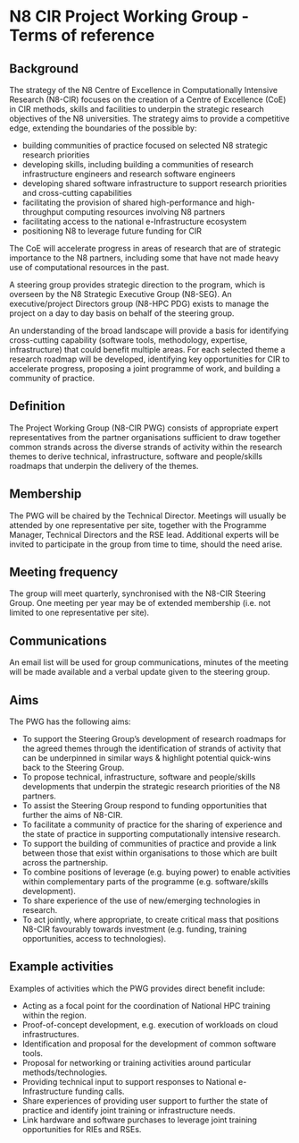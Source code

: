 # N8 CIR Project Working Group - Terms of reference

## Background
The strategy of the N8 Centre of Excellence in Computationally Intensive Research (N8-CIR) focuses on the creation of
a Centre of Excellence (CoE) in CIR methods, skills and facilities to underpin the strategic research objectives of 
the N8 universities. The strategy aims to provide a competitive edge, extending the boundaries of the possible by:
- building communities of practice focused on selected N8 strategic research priorities
- developing skills, including building a communities of research infrastructure engineers and research software engineers
- developing shared software infrastructure to support research priorities and cross-cutting capabilities
- facilitating the provision of shared high-performance and high-throughput computing resources involving N8 partners
- facilitating access to the national e-Infrastructure ecosystem
- positioning N8 to leverage future funding for CIR

The CoE will accelerate progress in areas of research that are of strategic importance to the N8 partners, 
including some that have not made heavy use of computational resources in the past. 

A steering group provides strategic direction to the program, which is overseen by the N8 Strategic Executive 
Group (N8-SEG).  An executive/project Directors group (N8-HPC PDG) exists to manage the project on a day to day 
basis on behalf of the steering group.

An understanding of the broad landscape will provide a basis for identifying cross-cutting capability 
(software tools, methodology, expertise, infrastructure) that could benefit multiple areas. For each selected theme 
a research roadmap will be developed, identifying key opportunities for CIR to accelerate progress, proposing a joint 
programme of work, and building a community of practice.

## Definition 
The Project Working Group (N8-CIR PWG) consists of appropriate expert representatives from the partner organisations 
sufficient to draw together common strands across the diverse strands of activity within the research themes to derive 
technical, infrastructure, software and people/skills roadmaps that underpin the delivery of the themes.

## Membership
The PWG will be chaired by the Technical Director.  Meetings will usually be attended by one representative per site, 
together with the Programme Manager, Technical Directors and the RSE lead. Additional experts will be invited to 
participate in the group from time to time, should the need arise.

## Meeting frequency
The group will meet quarterly, synchronised with the N8-CIR Steering Group. One meeting per year may be of extended 
membership (i.e. not limited to one representative per site).

## Communications
An email list will be used for group communications, minutes of the meeting will be made available and a verbal update 
given to the steering group.

## Aims 
The PWG has the following aims:

- To support the Steering Group’s development of research roadmaps for the agreed themes through the identification 
of strands of activity that can be underpinned in similar ways & highlight potential quick-wins back to the 
Steering Group.
- To propose technical, infrastructure, software and people/skills developments that underpin the strategic 
research priorities of the N8 partners.
- To assist the Steering Group respond to funding opportunities that further the aims of N8-CIR.
- To facilitate a community of practice for the sharing of experience and the state of practice in supporting 
computationally intensive research.
- To support the building of communities of practice and provide a link between those that exist within organisations 
to those which are built across the partnership.
- To combine positions of leverage (e.g. buying power) to enable activities within complementary parts of the 
programme (e.g. software/skills development).
- To share experience of the use of new/emerging technologies in research.
- To act jointly, where appropriate, to create critical mass that positions N8-CIR favourably towards investment
(e.g. funding, training opportunities, access to technologies). 

## Example activities
Examples of activities which the PWG provides direct benefit include:
- Acting as a focal point for the coordination of National HPC training within the region.
- Proof-of-concept development, e.g. execution of workloads on cloud infrastructures.
- Identification and proposal for the development of common software tools.
- Proposal for networking or training activities around particular methods/technologies.
- Providing technical input to support responses to National e-Infrastructure funding calls.
- Share experiences of providing user support to further the state of practice and identify joint training or 
infrastructure needs.
- Link hardware and software purchases to leverage joint training opportunities for RIEs and RSEs. 
